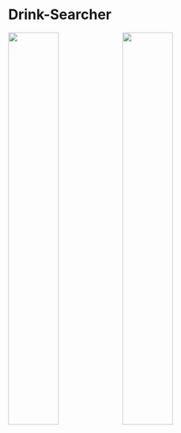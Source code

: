 # Drink-Searcher
<div display="flex">
<img src="https://github.com/Wikaobl/Drink-Searcher/assets/107032701/3166a557-60c5-427c-8adb-9a55db58d958" width="45%">
<img src="https://github.com/Wikaobl/Drink-Searcher/assets/107032701/7dca75fb-8d53-4735-8e8b-e4d01d9c29cb" width="45%">
</div>
